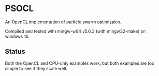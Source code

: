 # PSOCL

An OpenCL implementation of particle swarm optimizaion.

Compiled and tested with mingw-w64 v5.0.3 (with mingw32-make) on windows 10.

## Status

Both the OpenCL and CPU-only examples work, but both examples are too simple to see if they scale well.
